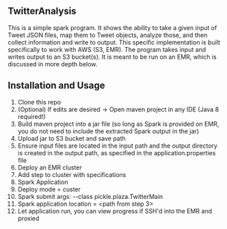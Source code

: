 ## TwitterAnalysis
This is a simple spark program. It shows the ability to take a given input of Tweet JSON files, map them to Tweet objects, analyze those, and then collect information and write to output. This specific implementation is built specifically to work with AWS (S3, EMR). The program takes input and writes output to an S3 bucket(s). It is meant to be run on an EMR, which is discussed in more depth below.
## Installation and Usage
1. Clone this repo
2. (Optional) If edits are desired -> Open maven project in any IDE (Java 8 required!)
3. Build maven project into a jar file (so long as Spark is provided on EMR, you do not need to include the extracted Spark output in the jar)
4. Upload jar to S3 bucket and save path
5. Ensure input files are located in the input path and the output directory is created in the output path, as specified in the application.properties file
6. Deploy an EMR cluster
7. Add step to cluster with specifications
  1. Spark Application
  2. Deploy mode = custer
  3. Spark submit args: --class pickle.plaza.TwitterMain
  4. Spark application location = <path from step 3>
8. Let application run, you can view progress if SSH'd into the EMR and proxied